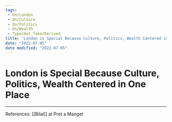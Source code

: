 ```yaml
---
tags:
 - On/London
 - On/Culture
 - On/Politics
 - On/Wealth
 - Type/Hot_Take/Derived
title: 'London is Special Because Culture, Politics, Wealth Centered in One Place'
date: "2022-07-05"
date modified: "2022-07-05"
---
```


# London is Special Because Culture, Politics, Wealth Centered in One Place
---
References: [[Bilal]] at Pret a Manger
